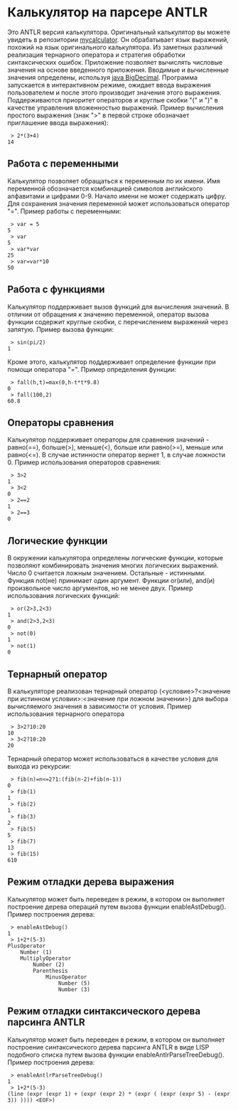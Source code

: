 # Калькулятор на парсере ANTLR
Это ANTLR версия калькулятора. Оригинальный калькулятор вы можете увидеть в репозитории [mycalculator](https://github.com/dmitriyushakov/mycalculator). Он обрабатывает язык выражений, похожий на язык оригинального калькулятора. Из заметных различий реализация тернарного оператора и стратегия обработки синтаксических ошибок.
Приложение позволяет вычислять числовые значения на основе введенного приложения. Вводимые и вычисленные значения определены, используя [java BigDecimal](https://docs.oracle.com/javase/7/docs/api/java/math/BigDecimal.html). Программа запускается в интерактивном режиме, ожидает ввода выражения пользователем и после этого производит значения этого выражения. Поддерживаются приоритет операторов и круглые скобки "(" и ")" в качестве управления вложенностью выражений.
Пример вычисления простого выражения (знак ">" в первой строке обозначает приглашение ввода выражения):

     > 2*(3+4)
    14

## Работа с переменными
Калькулятор позволяет обращаться к переменным по их имени. Имя переменной обозначается комбинацией символов английского алфавитами и цифрами 0-9. Начало имени не может содержать цифру. Для сохранения значения переменной может использоваться оператор "=".
Пример работы с переменными:

     > var = 5
    5
     > var
    5
     > var*var
    25
     > var=var*10
    50
## Работа с функциями
Калькулятор поддерживает вызов функций для вычисления значений. В отличии от обращения к значению переменной, оператор вызова функции содержит круглые скобки, с перечислением выражений через запятую.
Пример вызова функции:

     > sin(pi/2)
    1
Кроме этого, калькулятор поддерживает определение функции при помощи оператора "=".
Пример определения функции:

     > fall(h,t)=max(0,h-t*t*9.8)
    0
     > fall(100,2)
    60.8
## Операторы сравнения
Калькулятор поддерживает операторы для сравнения значений - равно(==), больше(>), меньше(<), больше или равно(>=), меньше или равно(<=). В случае истинности оператор вернет 1, в случае ложности 0.
Пример использования операторов сравнения:

     > 3>2
    1
     > 3<2
    0
     > 2==2
    1
     > 2==3
    0
## Логические функции
В окружении калькулятора определены логические функции, которые позволяют комбинировать значения многих логических выражений. Число 0 считается ложным значением. Остальные - истинными.
Функция not(не) принимает один аргумент. Функции or(или), and(и) произвольное число аргументов, но не менее двух.
Пример использования логических функций:

     > or(2>3,2<3)
    1
     > and(2>3,2<3)
    0
     > not(0)
    1
     > not(1)
    0
## Тернарный оператор
В калькуляторе реализован тернарный оператор (<условие>?<значение при истинном условии>:<значение при ложном значении>) для выбора вычисляемого значения в зависимости от условия.
Пример использования тернарного оператора

     > 3>2?10:20
    10
     > 3<2?10:20
    20
Тернарный оператор может использоваться в качестве условия для выхода из рекурсии:

     > fib(n)=n<=2?1:(fib(n-2)+fib(n-1))
    0
     > fib(1)
    1
     > fib(2)
    1
     > fib(3)
    2
     > fib(5)
    5
     > fib(7)
    13
     > fib(15)
    610
## Режим отладки дерева выражения
Калькулятор может быть переведен в режим, в котором он выполняет построение дерева операций путем вызова функции enableAstDebug().
Пример построения дерева:

	 > enableAstDebug()
	1
	 > 1+2*(5-3)
	PlusOperator
		Number (1)
		MultiplyOperator
			Number (2)
			Parenthesis
				MinusOperator
					Number (5)
					Number (3)
## Режим отладки синтаксического дерева парсинга ANTLR
Калькулятор может быть переведен в режим, в котором он выполняет построение синтаксического дерева парсинга ANTLR в виде LISP подобного списка путем вызова функции enableAntlrParseTreeDebug().
Пример построения дерева:

	 > enableAntlrParseTreeDebug()
	1
	 > 1+2*(5-3)
	(line (expr (expr 1) + (expr (expr 2) * (expr ( (expr (expr 5) - (expr 3)) )))) <EOF>)